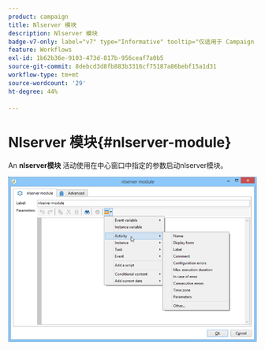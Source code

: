 ```yaml
---
product: campaign
title: Nlserver 模块
description: Nlserver 模块
badge-v7-only: label="v7" type="Informative" tooltip="仅适用于 Campaign Classic v7"
feature: Workflows
exl-id: 1b62b36e-9103-473d-817b-956ceaf7a0b5
source-git-commit: 8debcd3d8fb883b3316cf75187a86bebf15a1d31
workflow-type: tm+mt
source-wordcount: '29'
ht-degree: 44%

---
```


# Nlserver 模块{#nlserver-module}



An **nlserver模块** 活动使用在中心窗口中指定的参数启动nlserver模块。

![](assets/nlserver_module_edit.png)
